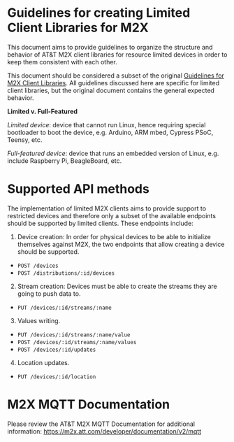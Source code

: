 # Guidelines for creating Limited Client Libraries for M2X

This document aims to provide guidelines to organize the structure and
behavior of AT&T M2X client libraries for resource limited devices in order 
to keep them consistent with each other.

This document should be considered a subset of the original [Guidelines for M2X
Client Libraries](CLIENT-CONTRIBUTIONS.md). All guidelines discussed here are
specific for limited client libraries, but the original document contains the 
general expected behavior.

**Limited v. Full-Featured**

*Limited device*: device that cannot run Linux, hence requiring special bootloader to boot the device, e.g. Arduino, ARM mbed, Cypress PSoC, Teensy, etc.

*Full-featured device*: device that runs an embedded version of Linux, e.g. include Raspberry Pi, BeagleBoard, etc.

# Supported API methods

The implementation of limited M2X clients aims to provide support to restricted 
devices and therefore only a subset of the available endpoints should be 
supported by limited clients. These endpoints include:

1. Device creation: In order for physical devices to be able to initialize
themselves against M2X, the two endpoints that allow creating a device should
be supported.
  - `POST /devices`
  - `POST /distributions/:id/devices`

2. Stream creation: Devices must be able to create the streams they are going to
push data to.
  - `PUT /devices/:id/streams/:name`

3. Values writing.
  - `PUT /devices/:id/streams/:name/value`
  - `POST /devices/:id/streams/:name/values`
  - `POST /devices/:id/updates`

4. Location updates.
  - `PUT /devices/:id/location`

# M2X MQTT Documentation

Please review the AT&T M2X MQTT Documentation for additional information:
https://m2x.att.com/developer/documentation/v2/mqtt
